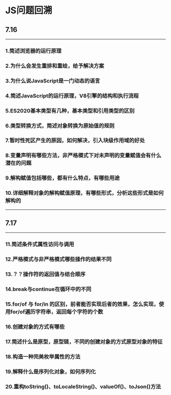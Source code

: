 <!--
 * @Author: your name
 * @Date: 2021-07-16 20:03:34
 * @LastEditTime: 2021-07-17 23:37:35
 * @LastEditors: Please set LastEditors
 * @Description: In User Settings Edit
 * @FilePath: \JS基础\question.md
-->
# JS问题回溯

## 7.16
---
### 1.简述浏览器的运行原理
### 2.为什么会发生重排和重绘，给予解决方案
### 3.为什么说JavaScript是一门动态的语言
### 4.简述JavaScript的运行原理，V8引擎的结构和执行流程
### 5.ES2020基本类型有几种，基本类型和引用类型的区别
### 6.类型转换方式，简述对象转换为原始值的规则
### 7.暂时性死区产生的原因，如何解决，引入块级作用域的好处
### 8.变量声明有哪些方法，非严格模式下对未声明的变量赋值会有什么潜在的问题
### 9.解构赋值包括哪些，都有什么特点，有哪些用途
### 10.详细解释对象的解构赋值原理，有哪些形式，分析这些形式是如何解构的
---
## 7.17
---
### 11.简述条件式属性访问与调用
### 12.严格模式与非严格模式哪些操作的结果不同
### 13.？？操作符的返回值与结合顺序
### 14.break与continue在循环中的不同
### 15.for/of 与 for/in 的区别，前者能否实现后者的效果，怎么实现，使用for/of遍历字符串，返回每个字符的个数
### 16.创建对象的方式有哪些
### 17.简述什么是原型，原型链，不同的创建对象的方式原型对象的特征
### 18.构造一种完美枚举属性的方法
### 19.解释什么是序列化对象，如何序列化
### 20.重构toString()、toLocaleString()、valueOf()、toJson()方法